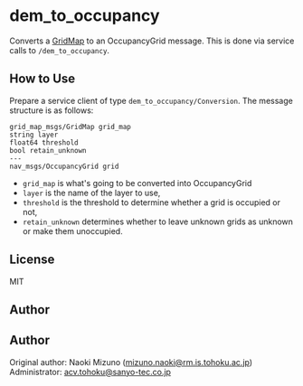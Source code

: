 # dem_to_occupancy

Converts a
[GridMap](https://github.com/ANYbotics/grid_map/blob/master/grid_map_msgs/msg/GridMap.msg)
to an OccupancyGrid message. This is done via service calls to
`/dem_to_occupancy`.

## How to Use

Prepare a service client of type `dem_to_occupancy/Conversion`. The message
structure is as follows:

```
grid_map_msgs/GridMap grid_map
string layer
float64 threshold
bool retain_unknown
---
nav_msgs/OccupancyGrid grid
```

- `grid_map` is what's going to be converted into OccupancyGrid
- `layer` is the name of the layer to use,
- `threshold` is the threshold to determine whether a grid is occupied or not,
- `retain_unknown` determines whether to leave unknown grids as unknown or
  make them unoccupied.

## License

MIT


## Author


## Author

Original author: Naoki Mizuno (mizuno.naoki@rm.is.tohoku.ac.jp) \
Administrator: acv.tohoku@sanyo-tec.co.jp
